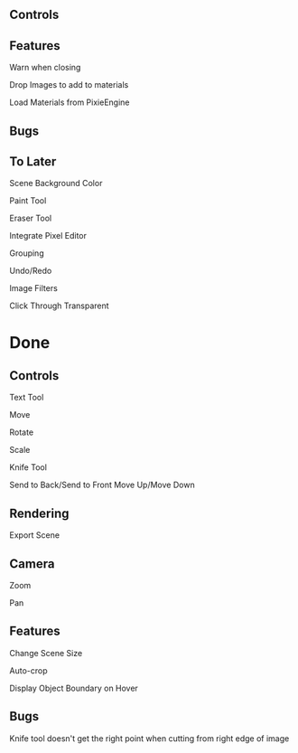 Controls
--------

Features
--------

Warn when closing

Drop Images to add to materials

Load Materials from PixieEngine

Bugs
----

To Later
--------

Scene Background Color

Paint Tool

Eraser Tool

Integrate Pixel Editor

Grouping

Undo/Redo

Image Filters

Click Through Transparent

Done
====

Controls
--------

Text Tool

Move

Rotate

Scale

Knife Tool

Send to Back/Send to Front Move Up/Move Down


Rendering
---------

Export Scene


Camera
------

Zoom

Pan


Features
--------

Change Scene Size

Auto-crop

Display Object Boundary on Hover

Bugs
----

Knife tool doesn't get the right point when cutting from right edge of image

